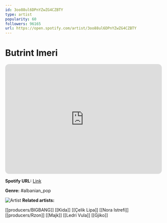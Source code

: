 ```yaml
---
id: 3oo88ul6DPnYZwZG4CZBTY
type: artist
popularity: 60
followers: 96165
url: https://open.spotify.com/artist/3oo88ul6DPnYZwZG4CZBTY
---
```

# Butrint Imeri

<iframe style="border-radius:12px" src="https://open.spotify.com/embed/artist/3oo88ul6DPnYZwZG4CZBTY" width="100%" height="352" frameBorder="0" allowfullscreen="" allow="autoplay; clipboard-write; encrypted-media; fullscreen; picture-in-picture" loading="lazy"></iframe>

**Spotify URL:** [Link](https://open.spotify.com/artist/3oo88ul6DPnYZwZG4CZBTY)

**Genre:**  #albanian_pop

![Artist](https://i.scdn.co/image/ab6761610000e5eb9b7bb4786bae50e9ebb8c37f)
**Related artists:**

[[producers/BIGBANG]]
[[Kida]]
[[Çelik Lipa]]
[[Nora Istrefi]]
[[producers/Rzon]]
[[Majk]]
[[Ledri Vula]]
[[Gjiko]]
